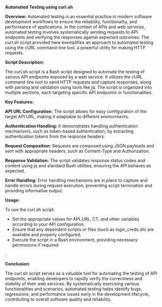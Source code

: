 **Automated Testing using curl.sh**

**Overview:**
Automated testing is an essential practice in modern software development workflows to ensure the reliability, functionality, and performance of applications. In the context of APIs and web services, automated testing involves systematically sending requests to API endpoints and verifying the responses against expected outcomes. The curl.sh script provided here exemplifies an approach to automated testing using the cURL command-line tool, a powerful utility for making HTTP requests.

**Script Description:**

The curl.sh script is a Bash script designed to automate the testing of various API endpoints exposed by a web service. It utilizes the cURL command-line tool to send HTTP requests and capture responses, along with parsing and validation using tools like jq. The script is organized into multiple sections, each targeting specific API endpoints or functionalities.

**Key Features:**

**API URL Configuration:** The script allows for easy configuration of the target API URL, making it adaptable to different environments.

**Authentication Handling:** It demonstrates handling authentication mechanisms, such as token-based authentication, by extracting authentication tokens from the response headers.

**Request Composition:** Requests are composed using JSON payloads and sent with appropriate headers, such as Content-Type and Authorization.

**Response Validation:** The script validates response status codes and content using jq and standard Bash utilities, ensuring the API behaves as expected.

**Error Handling:** Error handling mechanisms are in place to capture and handle errors during request execution, preventing script termination and providing informative output.

**Usage:**

To use the curl.sh script:

- Set the appropriate values for API_URL, CT, and other variables
  according to your API configuration.
- Ensure that any dependent scripts or files (such as login_creds.sh)
  are available and properly configured.
- Execute the script in a Bash environment, providing necessary
  permissions if required

.

**Conclusion:**

The curl.sh script serves as a valuable tool for automating the testing of API endpoints, enabling developers to rapidly verify the correctness and stability of their web services. By systematically exercising various functionalities and scenarios, automated testing helps identify bugs, regressions, and performance issues early in the development lifecycle, contributing to overall software quality and reliability.
